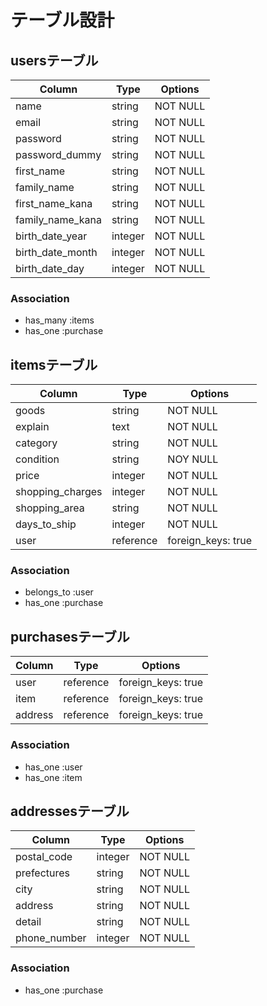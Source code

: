 # テーブル設計

## usersテーブル

| Column           | Type    | Options  |
| ---------------- | ------- | -------- |
| name             | string  | NOT NULL |
| email            | string  | NOT NULL |
| password         | string  | NOT NULL |
| password_dummy   | string  | NOT NULL |
| first_name       | string  | NOT NULL |
| family_name      | string  | NOT NULL |
| first_name_kana  | string  | NOT NULL |
| family_name_kana | string  | NOT NULL |
| birth_date_year  | integer | NOT NULL |
| birth_date_month | integer | NOT NULL |
| birth_date_day   | integer | NOT NULL |

### Association

- has_many :items
- has_one :purchase

## itemsテーブル

| Column           | Type      | Options            |
| ---------------- | --------- | ------------------ |
| goods            | string    | NOT NULL           |
| explain          | text      | NOT NULL           |
| category         | string    | NOT NULL           |
| condition        | string    | NOY NULL           |
| price            | integer   | NOT NULL           |
| shopping_charges | integer   | NOT NULL           |
| shopping_area    | string    | NOT NULL           |
| days_to_ship     | integer   | NOT NULL           |
| user             | reference | foreign_keys: true |

### Association

- belongs_to :user
- has_one :purchase

## purchasesテーブル

| Column  | Type      | Options            |
| ------- | --------- | ------------------ |
| user    | reference | foreign_keys: true |
| item    | reference | foreign_keys: true |
| address | reference | foreign_keys: true |

### Association

- has_one :user
- has_one :item

## addressesテーブル

| Column       | Type    | Options  |
| ------------ | ------- | -------- |
| postal_code  | integer | NOT NULL |
| prefectures  | string  | NOT NULL |
| city         | string  | NOT NULL |
| address      | string  | NOT NULL |
| detail       | string  | NOT NULL |
| phone_number | integer | NOT NULL |

### Association

- has_one :purchase